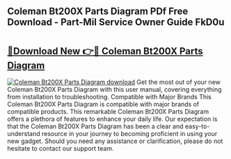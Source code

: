 ## Coleman Bt200X Parts Diagram PDf Free Download - Part-MiI Service Owner Guide FkD0u

# <h2><a href="http://dfqmpag.blite.top/?on=Coleman+Bt200X+Parts+Diagram">🔗Download New 👉🔴 Coleman Bt200X Parts Diagram</a></h2>

[![Coleman Bt200X Parts Diagram download](https://i.imgur.com/lujVjoI.png)](http://dfqmpag.blite.top/?on=Coleman+Bt200X+Parts+Diagram)
Get the most out of your new Coleman Bt200X Parts Diagram with this user manual, covering everything from installation to troubleshooting. Compatible with Major Brands This Coleman Bt200X Parts Diagram is compatible with major brands of compatible products. This remarkable Coleman Bt200X Parts Diagram offers a plethora of features to enhance your daily life. Our expectation is that the Coleman Bt200X Parts Diagram has been a clear and easy-to-understand resource in your journey to becoming proficient in using your new gadget. Should you need any assistance or clarification, please do not hesitate to contact our support team.

